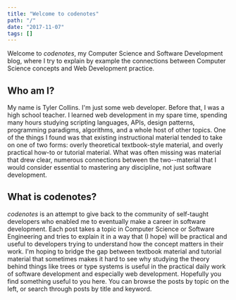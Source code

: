 ```yaml
---
title: "Welcome to codenotes"
path: "/"
date: "2017-11-07"
tags: []
---
```


Welcome to *codenotes*, my Computer Science and Software Development blog, where I try to explain by example the connections between Computer Science concepts and Web Development practice.

## Who am I?

My name is Tyler Collins.  I'm just some web developer.  Before that, I was a high school teacher.  I learned web development in my spare time, spending many hours studying scripting languages, APIs, design patterns, programming paradigms, algorithms, and a whole host of other topics.  One of the things I found was that existing instructional material tended to take on one of two forms: overly theoretical textbook-style material, and overly practical how-to or tutorial material.  What was often missing was material that drew clear, numerous connections between the two--material that I would consider essential to mastering any discipline, not just software development.

## What is codenotes?

*codenotes* is an attempt to give back to the community of self-taught developers who enabled me to eventually make a career in software development.  Each post takes a topic in Computer Science or Software Engineering and tries to explain it in a way that (I hope) will be practical and useful to developers trying to understand how the concept matters in their work.  I'm hoping to bridge the gap between textbook material and tutorial material that sometimes makes it hard to see why studying the theory behind things like trees or type systems is useful in the practical daily work of software development and especially web development.  Hopefully you find something useful to you here.  You can browse the posts by topic on the left, or search through posts by title and keyword.